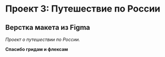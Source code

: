 # Проект 3: Путешествие по России

## Верcтка макета из Figma


*Проект о путешествии по России.*

**Спасибо гридам и флексам**

